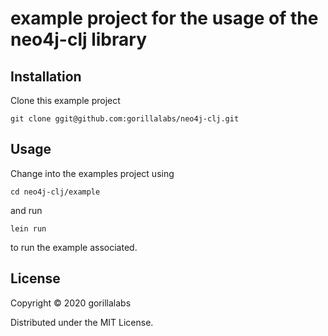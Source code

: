 # example project for the usage of the neo4j-clj library


## Installation

Clone this example project

    git clone ggit@github.com:gorillalabs/neo4j-clj.git

## Usage

Change into the examples project using

    cd neo4j-clj/example

and run

    lein run
    
to run the example associated.


## License

Copyright © 2020 gorillalabs

Distributed under the MIT License.
